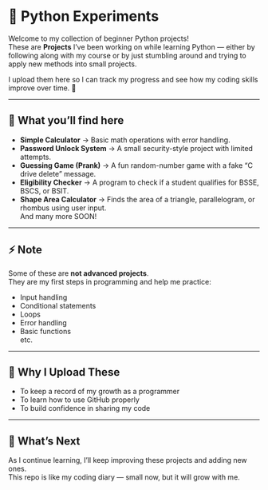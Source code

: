 # 🧪 Python Experiments

Welcome to my collection of beginner Python projects!  
These are **Projects** I’ve been working on while learning Python — either by following along with my course or by just stumbling around and trying to apply new methods into small projects.

I upload them here so I can track my progress and see how my coding skills improve over time. 🚀  

---

## 📂 What you’ll find here
- **Simple Calculator** → Basic math operations with error handling.  
- **Password Unlock System** → A small security-style project with limited attempts.  
- **Guessing Game (Prank)** → A fun random-number game with a fake “C drive delete” message.  
- **Eligibility Checker** → A program to check if a student qualifies for BSSE, BSCS, or BSIT.  
- **Shape Area Calculator** → Finds the area of a triangle, parallelogram, or rhombus using user input.  
And many more SOON!
---

## ⚡ Note
Some of these are **not advanced projects**.  
They are my first steps in programming and help me practice:
- Input handling  
- Conditional statements  
- Loops  
- Error handling  
- Basic functions  
etc.
---

## 🎯 Why I Upload These
- To keep a record of my growth as a programmer  
- To learn how to use GitHub properly  
- To build confidence in sharing my code  

---

## 🌱 What’s Next
As I continue learning, I’ll keep improving these projects and adding new ones.  
This repo is like my coding diary — small now, but it will grow with me.
